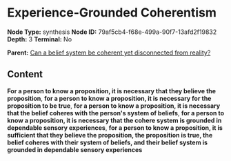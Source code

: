 # Experience-Grounded Coherentism

**Node Type:** synthesis
**Node ID:** 79af5cb4-f68e-499a-90f7-13afd2f19832
**Depth:** 3
**Terminal:** No

**Parent:** [Can a belief system be coherent yet disconnected from reality?](can-a-belief-system-be-coherent-yet-disconnected-from-reality.md)

## Content

**For a person to know a proposition, it is necessary that they believe the proposition**, **for a person to know a proposition, it is necessary for the proposition to be true**, **for a person to know a proposition, it is necessary that the belief coheres with the person's system of beliefs**, **for a person to know a proposition, it is necessary that the cohere system is grounded in dependable sensory experiences**, **for a person to know a proposition, it is sufficient that they believe the proposition, the proposition is true, the belief coheres with their system of beliefs, and their belief system is grounded in dependable sensory experiences**
